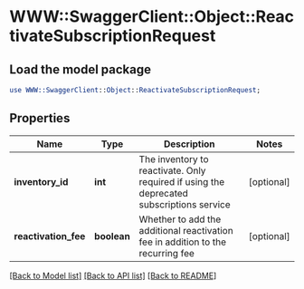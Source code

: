 # WWW::SwaggerClient::Object::ReactivateSubscriptionRequest

## Load the model package
```perl
use WWW::SwaggerClient::Object::ReactivateSubscriptionRequest;
```

## Properties
Name | Type | Description | Notes
------------ | ------------- | ------------- | -------------
**inventory_id** | **int** | The inventory to reactivate. Only required if using the deprecated subscriptions service | [optional] 
**reactivation_fee** | **boolean** | Whether to add the additional reactivation fee in addition to the recurring fee | [optional] 

[[Back to Model list]](../README.md#documentation-for-models) [[Back to API list]](../README.md#documentation-for-api-endpoints) [[Back to README]](../README.md)



